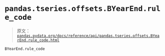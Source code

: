 # `pandas.tseries.offsets.BYearEnd.rule_code`

> 原文：[`pandas.pydata.org/docs/reference/api/pandas.tseries.offsets.BYearEnd.rule_code.html`](https://pandas.pydata.org/docs/reference/api/pandas.tseries.offsets.BYearEnd.rule_code.html)

```py
BYearEnd.rule_code
```
